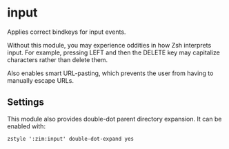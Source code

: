 input
=====

Applies correct bindkeys for input events.

Without this module, you may experience oddities in how Zsh interprets input.
For example, pressing LEFT and then the DELETE key may capitalize characters
rather than delete them.

Also enables smart URL-pasting, which prevents the user from having to manually
escape URLs.

Settings
--------

This module also provides double-dot parent directory expansion. It can be
enabled with:

    zstyle ':zim:input' double-dot-expand yes
